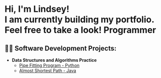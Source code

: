 <h1>Hi, I'm Lindsey! <br/>
  I am currently building my portfolio. Feel free to take a look!
  <a>Programmer</a></h1>

<h2>👨‍💻 Software Development Projects:</h2>

- <b>Data Structures and Algorithms Practice</b>
  - [Pipe Fitting Program - Python](https://github.com/cajunbloom/dynamicprogramming)
  - [Almost Shortest Path - Java](https://github.com/cajunbloom/ALMOSTSHORTESTPATH)




<!--
**joshmadakor1/joshmadakor1** is a ✨ _special_ ✨ repository because its `README.md` (this file) appears on your GitHub profile.

Here are some ideas to get you started:

- 🔭 I’m currently working on ...
- 🌱 I’m currently learning ...
- 👯 I’m looking to collaborate on ...
- 🤔 I’m looking for help with ...
- 💬 Ask me about ...
- 📫 How to reach me: ...
- 😄 Pronouns: ...
- ⚡ Fun fact: ...
-->
